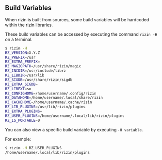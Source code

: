## Build Variables

When rizin is built from sources, some build variables will be hardcoded within the rizin libraries.

These build variables can be accessed by executing the command `rizin -H` on a terminal.

```bash
$ rizin -H
RZ_VERSION=X.Y.Z
RZ_PREFIX=/usr
RZ_EXTRA_PREFIX=
RZ_MAGICPATH=/usr/share/rizin/magic
RZ_INCDIR=/usr/include/librz
RZ_LIBDIR=/usr/lib
RZ_SIGDB=/usr/share/rizin/sigdb
RZ_EXTRA_SIGDB=
RZ_LIBEXT=so
RZ_CONFIGHOME=/home/username/.config/rizin
RZ_DATAHOME=/home/username/.local/share/rizin
RZ_CACHEHOME=/home/username/.cache/rizin
RZ_LIB_PLUGINS=/usr/lib/rizin/plugins
RZ_EXTRA_PLUGINS=
RZ_USER_PLUGINS=/home/username/.local/lib/rizin/plugins
RZ_IS_PORTABLE=0
```

You can also view a specific build variable by executing `-H variable`.

For example:
```bash
$ rizin -H RZ_USER_PLUGINS
/home/username/.local/lib/rizin/plugins
```
